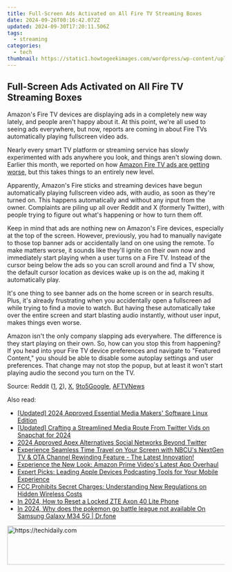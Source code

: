 ```yaml
---
title: Full-Screen Ads Activated on All Fire TV Streaming Boxes
date: 2024-09-26T00:16:42.072Z
updated: 2024-09-30T17:20:11.506Z
tags:
  - streaming
categories:
  - tech
thumbnail: https://static1.howtogeekimages.com/wordpress/wp-content/uploads/2021/12/52567967990_7e6cf57862_o.jpg
---
```


## Full-Screen Ads Activated on All Fire TV Streaming Boxes

Amazon's Fire TV devices are displaying ads in a completely new way lately, and people aren't happy about it. At this point, we're all used to seeing ads everywhere, but now, reports are coming in about Fire TVs automatically playing fullscreen video ads.

 Nearly every smart TV platform or streaming service has slowly experimented with ads anywhere you look, and things aren't slowing down. Earlier this month, we reported on how [Amazon Fire TV ads are getting worse](https://video-ai-editor.techidaily.com/updated-in-2024-free-video-editing-for-gamers-the-best-options/), but this takes things to an entirely new level.

 Apparently, Amazon's Fire sticks and streaming devices have begun automatically playing fullscreen video ads, with audio, as soon as they're turned on. This happens automatically and without any input from the owner. Complaints are piling up all over Reddit and X (formerly Twitter), with people trying to figure out what's happening or how to turn them off.

 Keep in mind that ads are nothing new on Amazon's Fire devices, especially at the top of the screen. However, previously, you had to manually navigate to those top banner ads or accidentally land on one using the remote. To make matters worse, it sounds like they'll ignite on their own now and immediately start playing when a user turns on a Fire TV. Instead of the cursor being below the ads so you can scroll around and find a TV show, the default cursor location as devices wake up is on the ad, making it automatically play.

 It's one thing to see banner ads on the home screen or in search results. Plus, it's already frustrating when you accidentally open a fullscreen ad while trying to find a movie to watch. But having these automatically take over the entire screen and start blasting audio instantly, without user input, makes things even worse.

 Amazon isn't the only company slapping ads everywhere. The difference is they start playing on their own. So, how can you stop this from happening? If you head into your Fire TV device preferences and navigate to "Featured Content," you should be able to disable some autoplay settings and user preferences. That change may not stop the popup, but at least it won't start playing audio the second you turn on the TV.

 Source: Reddit ([1](https://www.reddit.com/r/amazonecho/comments/17zgyt4/latest%5Fupdate%5Fon%5Ffiretv%5Fcauses%5Fads%5Fto%5Fimmediately/), [2](https://www.reddit.com/r/fireTV/comments/17yovn0/fire%5Ftv%5Fshowing%5Fadvertisement%5Fwhen%5Fturned%5Fon/)), [X](https://twitter.com/Cheese%5FHo12/status/1726407375110754734), [9to5Google](https://9to5google.com/2023/11/23/amazon-fire-tv-fullscreen-video-ads-autoplay/), [AFTVNews](https://www.aftvnews.com/fire-tvs-now-autoplay-full-screen-video-ads-when-waking-up-and-what-you-can-do-about-it/)

<ins class="adsbygoogle"
     style="display:block"
     data-ad-format="autorelaxed"
     data-ad-client="ca-pub-7571918770474297"
     data-ad-slot="1223367746"></ins>

<ins class="adsbygoogle"
     style="display:block"
     data-ad-client="ca-pub-7571918770474297"
     data-ad-slot="8358498916"
     data-ad-format="auto"
     data-full-width-responsive="true"></ins>

<span class="atpl-alsoreadstyle">Also read:</span>
<div><ul>
<li><a href="https://youtube-blog.techidaily.com/ed-2024-approved-essential-media-makers-software-linux-edition/"><u>[Updated] 2024 Approved Essential Media Makers' Software Linux Edition</u></a></li>
<li><a href="https://twitter-videos.techidaily.com/updated-crafting-a-streamlined-media-route-from-twitter-vids-on-snapchat-for-2024/"><u>[Updated] Crafting a Streamlined Media Route From Twitter Vids on Snapchat for 2024</u></a></li>
<li><a href="https://twitter-videos.techidaily.com/2024-approved-apex-alternatives-social-networks-beyond-twitter/"><u>2024 Approved Apex Alternatives Social Networks Beyond Twitter</u></a></li>
<li><a href="https://media-tips.techidaily.com/experience-seamless-time-travel-on-your-screen-with-nbcus-nextgen-tv-and-ota-channel-rewinding-feature-the-latest-innovation/"><u>Experience Seamless Time Travel on Your Screen with NBCU's NextGen TV & OTA Channel Rewinding Feature - The Latest Innovation!</u></a></li>
<li><a href="https://media-tips.techidaily.com/experience-the-new-look-amazon-prime-videos-latest-app-overhaul/"><u>Experience the New Look: Amazon Prime Video's Latest App Overhaul</u></a></li>
<li><a href="https://media-tips.techidaily.com/expert-picks-leading-apple-devices-podcasting-tools-for-your-mobile-experience/"><u>Expert Picks: Leading Apple Devices Podcasting Tools for Your Mobile Experience</u></a></li>
<li><a href="https://media-tips.techidaily.com/fcc-prohibits-secret-charges-understanding-new-regulations-on-hidden-wireless-costs/"><u>FCC Prohibits Secret Charges: Understanding New Regulations on Hidden Wireless Costs</u></a></li>
<li><a href="https://unlock-android.techidaily.com/in-2024-how-to-reset-a-locked-zte-axon-40-lite-phone-by-drfone-android/"><u>In 2024, How to Reset a Locked ZTE Axon 40 Lite Phone</u></a></li>
<li><a href="https://change-location.techidaily.com/in-2024-why-does-the-pokemon-go-battle-league-not-available-on-samsung-galaxy-m34-5g-drfone-by-drfone-virtual-android/"><u>In 2024, Why does the pokemon go battle league not available On Samsung Galaxy M34 5G | Dr.fone</u></a></li>
</ul></div>

<!-- affiliate ads begin -->
<a href="https://aligracehair.sjv.io/c/5597632/1925489/19272" target="_top" id="1925489">
  <img src="//a.impactradius-go.com/display-ad/19272-1925489" border="0" alt="https://techidaily.com" width="728" height="90"/>
</a>
<img height="0" width="0" src="https://aligracehair.sjv.io/i/5597632/1925489/19272" style="position:absolute;visibility:hidden;" border="0" />
<!-- affiliate ads end -->


